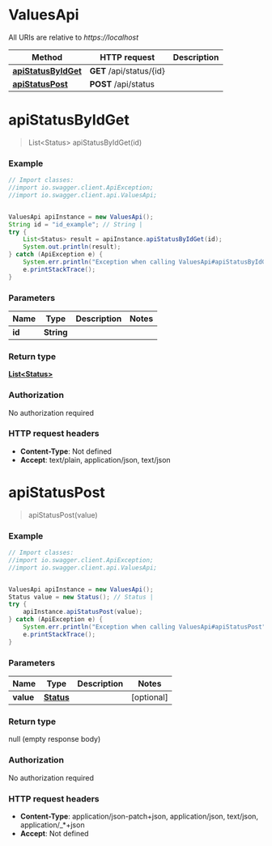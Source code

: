 # ValuesApi

All URIs are relative to *https://localhost*

Method | HTTP request | Description
------------- | ------------- | -------------
[**apiStatusByIdGet**](ValuesApi.md#apiStatusByIdGet) | **GET** /api/status/{id} | 
[**apiStatusPost**](ValuesApi.md#apiStatusPost) | **POST** /api/status | 


<a name="apiStatusByIdGet"></a>
# **apiStatusByIdGet**
> List&lt;Status&gt; apiStatusByIdGet(id)



### Example
```java
// Import classes:
//import io.swagger.client.ApiException;
//import io.swagger.client.api.ValuesApi;


ValuesApi apiInstance = new ValuesApi();
String id = "id_example"; // String | 
try {
    List<Status> result = apiInstance.apiStatusByIdGet(id);
    System.out.println(result);
} catch (ApiException e) {
    System.err.println("Exception when calling ValuesApi#apiStatusByIdGet");
    e.printStackTrace();
}
```

### Parameters

Name | Type | Description  | Notes
------------- | ------------- | ------------- | -------------
 **id** | **String**|  |

### Return type

[**List&lt;Status&gt;**](Status.md)

### Authorization

No authorization required

### HTTP request headers

 - **Content-Type**: Not defined
 - **Accept**: text/plain, application/json, text/json

<a name="apiStatusPost"></a>
# **apiStatusPost**
> apiStatusPost(value)



### Example
```java
// Import classes:
//import io.swagger.client.ApiException;
//import io.swagger.client.api.ValuesApi;


ValuesApi apiInstance = new ValuesApi();
Status value = new Status(); // Status | 
try {
    apiInstance.apiStatusPost(value);
} catch (ApiException e) {
    System.err.println("Exception when calling ValuesApi#apiStatusPost");
    e.printStackTrace();
}
```

### Parameters

Name | Type | Description  | Notes
------------- | ------------- | ------------- | -------------
 **value** | [**Status**](Status.md)|  | [optional]

### Return type

null (empty response body)

### Authorization

No authorization required

### HTTP request headers

 - **Content-Type**: application/json-patch+json, application/json, text/json, application/_*+json
 - **Accept**: Not defined

